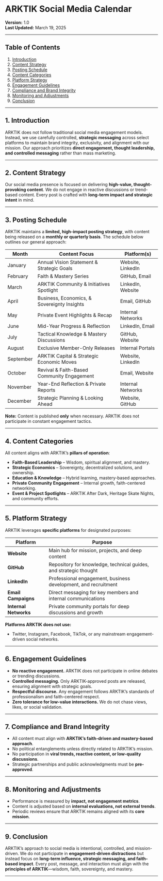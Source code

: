 # ARKTIK Social Media Calendar

**Version:** 1.0  
**Last Updated:** March 19, 2025  

---

## **Table of Contents**
1. [Introduction](#introduction)
2. [Content Strategy](#content-strategy)
3. [Posting Schedule](#posting-schedule)
4. [Content Categories](#content-categories)
5. [Platform Strategy](#platform-strategy)
6. [Engagement Guidelines](#engagement-guidelines)
7. [Compliance and Brand Integrity](#compliance-and-brand-integrity)
8. [Monitoring and Adjustments](#monitoring-and-adjustments)
9. [Conclusion](#conclusion)

---

## **1. Introduction**

ARKTIK does not follow traditional social media engagement models. Instead, we use carefully controlled, **strategic messaging** across select platforms to maintain brand integrity, exclusivity, and alignment with our mission. Our approach prioritizes **direct engagement, thought leadership, and controlled messaging** rather than mass marketing.

---

## **2. Content Strategy**

Our social media presence is focused on delivering **high-value, thought-provoking content**. We do not engage in reactive discussions or trend-based content. Every post is crafted with **long-term impact and strategic intent** in mind.  

---

## **3. Posting Schedule**

ARKTIK maintains a **limited, high-impact posting strategy**, with content being released on a **monthly or quarterly basis**. The schedule below outlines our general approach:  

| Month  | Content Focus                                      | Platform(s) |
|--------|--------------------------------------------------|-------------|
| January  | Annual Vision Statement & Strategic Goals      | Website, LinkedIn |
| February | Faith & Mastery Series                         | GitHub, Email |
| March    | ARKTIK Community & Initiatives Spotlight      | LinkedIn, Website |
| April    | Business, Economics, & Sovereignty Insights   | Email, GitHub |
| May      | Private Event Highlights & Recap              | Internal Networks |
| June     | Mid-Year Progress & Reflection                | LinkedIn, Email |
| July     | Tactical Knowledge & Mastery Discussions      | GitHub, Website |
| August   | Exclusive Member-Only Releases               | Internal Portals |
| September| ARKTIK Capital & Strategic Economic Moves     | Website, LinkedIn |
| October  | Revival & Faith-Based Community Engagement    | Email, Website |
| November | Year-End Reflection & Private Reports         | Internal Networks |
| December | Strategic Planning & Looking Ahead           | Website, GitHub |

**Note:** Content is published **only** when necessary. ARKTIK does not participate in constant engagement tactics.

---

## **4. Content Categories**

All content aligns with ARKTIK’s **pillars of operation**:

- **Faith-Based Leadership** – Wisdom, spiritual alignment, and mastery.  
- **Strategic Economics** – Sovereignty, decentralized solutions, and ownership.  
- **Education & Knowledge** – Hybrid learning, mastery-based approaches.  
- **Private Community Engagement** – Internal growth, faith-centered networking.  
- **Event & Project Spotlights** – ARKTIK After Dark, Heritage Skate Nights, and community efforts.  

---

## **5. Platform Strategy**

ARKTIK leverages **specific platforms** for designated purposes:

| Platform  | Purpose |
|-----------|---------|
| **Website** | Main hub for mission, projects, and deep content |
| **GitHub** | Repository for knowledge, technical guides, and strategic thought |
| **LinkedIn** | Professional engagement, business development, and recruitment |
| **Email Campaigns** | Direct messaging for key members and internal communications |
| **Internal Networks** | Private community portals for deep discussions and growth |

**Platforms ARKTIK does not use:**  
- Twitter, Instagram, Facebook, TikTok, or any mainstream engagement-driven social networks.

---

## **6. Engagement Guidelines**

- **No reactive engagement.** ARKTIK does not participate in online debates or trending discussions.  
- **Controlled messaging.** Only ARKTIK-approved posts are released, ensuring alignment with strategic goals.  
- **Respectful discourse.** Any engagement follows ARKTIK’s standards of professionalism and faith-centered respect.  
- **Zero tolerance for low-value interactions.** We do not chase views, likes, or social validation.  

---

## **7. Compliance and Brand Integrity**

- All content must align with **ARKTIK’s faith-driven and mastery-based approach**.  
- No political entanglements unless directly related to ARKTIK’s mission.  
- No participation in **viral trends, reactive content, or low-quality discussions**.  
- Strategic partnerships and public acknowledgments must be **pre-approved**.  

---

## **8. Monitoring and Adjustments**

- Performance is measured by **impact, not engagement metrics**.  
- Content is adjusted based on **internal evaluations, not external trends**.  
- Periodic reviews ensure that ARKTIK remains aligned with its **core mission**.  

---

## **9. Conclusion**

ARKTIK’s approach to social media is intentional, controlled, and mission-driven. We do not participate in **engagement-driven distractions** but instead focus on **long-term influence, strategic messaging, and faith-based impact**. Every post, message, and interaction must align with the **principles of ARKTIK**—wisdom, faith, sovereignty, and mastery.

---
